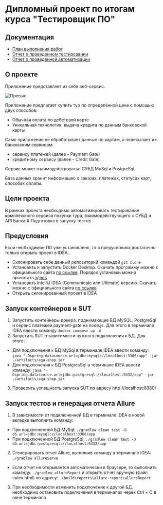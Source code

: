 # Дипломный проект по итогам курса "Тестировщик ПО"

## Документация
* [План выполнения работ](https://github.com/KtulhskiyPraynik/BelatedDiploma/blob/master/Documents/Plan.md)
* [Отчет о проведенном тестировании](https://github.com/KtulhskiyPraynik/BelatedDiploma/blob/master/Documents/Report.md)
* [Отчет о проведенной автоматизации](https://github.com/KtulhskiyPraynik/BelatedDiploma/blob/master/Documents/Summary.md)

## О проекте
Приложение представляет из себя веб-сервис.

![Превью](https://user-images.githubusercontent.com/96628961/200314255-c2da75c9-db6e-47d2-bf0e-111e04c227ef.png)

Приложение предлагает купить тур по определённой цене с помощью двух способов:

* Обычная оплата по дебетовой карте
* Уникальная технология: выдача кредита по данным банковской карты

Само приложение не обрабатывает данные по картам, а пересылает их банковским сервисам:

* сервису платежей (далее - Payment Gate)
* кредитному сервису (далее - Credit Gate)

Сервис может взаимодействоватьс СУБД MySql и PostgreSql

База данных хранит информацию о заказах, платежах, статусах карт, способах оплаты.

## Цели проекта
В рамках проекта необходимо автоматизировать тестирование комплексного сервиса покупки тура, взаимодействующего с СУБД и API Банка.# Подготовка к запуску тестов

## Предусловия
Если необходимое ПО уже установлено, то в предусловиях достаточно только открыть проект в IDEA.

* Склонировать себе данный репозиторий командой `git clone`
* Установить и запустить Docker Desktop. Скачать программу можно с официального сайта [по ссылке](https://docs.docker.com/desktop/install/windows-install/). Порядок установки можно прочитать [здесь](https://github.com/netology-code/aqa-homeworks/blob/master/docker/installation.md)
* Установить IntelliJ IDEA (Communicate или Ultimate) версию. Скачать можно с официального сайта [по ссылке](https://www.jetbrains.com/ru-ru/idea/download/#section=windows) 
* Открыть склонированный проект в IDEA

## Запуск контейнеров и SUT
1. Запустить контейнеры докера, поднимающие БД MySQL, PostgreSql и сервис платежей payment-gate на node.js. Для этого в терминале IDEA ввести команду `docker-compose up -d`
2. Запустить SUT в зависимости нужного подключения к БД. Для этого:
* Для подключения к БД MySql в терминале IDEA ввести команду: `java "-Dspring.datasource.url=jdbc:mysql://localhost:3306/app" -jar ./artifacts/aqa-shop.jar`
* Для подключения к БД PostgresSql в терминале IDEA ввести команду: `java "-Dspring.datasource.url=jdbc:postgresql://localhost:5432/app" -jar ./artifacts/aqa-shop.jar`
3. Проверить успешность запуска SUT по адресу http://localhost:8080/

## Запуск тестов и генерация отчета Allure
1. В зависимости от подключенной БД в терминале IDEA в новой вкладке выполнить команду:
* При подключенной БД MySql: `./gradlew clean test -D db.url=jdbc:mysql://localhost:3306/app`
* При подключенной БД PostgreSql: `./gradlew clean test -D db.url=jdbc:postgresql://localhost:5432/app`
2. Сгенерировать отчет Allure, выполнив команду в терминале IDEA: `./gradlew allureServe`
* Если отчет не открывается автоматически в браузере, то выполнить команду: `./gradlew allureReport` и открыть отчет вручную (файл index.html) по адресу: `.\build\reports\allure-report\allureReport`
3. При необходимости изменить подключение к другой БД, необходимо остановить подключения в терминалах черех Ctrl + C в окне терминала
